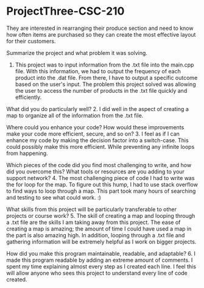 # ProjectThree-CSC-210
They are interested in rearranging their produce section and need to know how often items are purchased so they can create the most effective layout for their customers. 

Summarize the project and what problem it was solving.
1. This project was to input information from the .txt file into the main.cpp file. With this information, we had to output the frequency of each product into the .dat file. From there, I have to output a specific outcome based on the user's input. The problem this project solved was allowing the user to access the number of products in the .txt file quickly and efficiently.

What did you do particularly well?
2. I did well in the aspect of creating a map to organize all of the information from the .txt file.

Where could you enhance your code? How would these improvements make your code more efficient, secure, and so on?
3. I feel as if I can enhance my code by making the decision factor into a switch-case. This could possibly make this more efficient. While preventing any infinite loops from happening.

Which pieces of the code did you find most challenging to write, and how did you overcome this? What tools or resources are you adding to your support network?
4. The most challenging piece of code I had to write was the for loop for the map. To figure out this hump, I had to use stack overflow to find ways to loop through a map. This part took many hours of searching and testing to see what could work. :)

What skills from this project will be particularly transferable to other projects or course work?
5. The skill of creating a map and looping through a .txt file are the skills I am taking away from this project. The ease of creating a map is amazing; the amount of time I could have used a map in the part is also amazing high. In addition, looping through a .txt file and gathering information will be extremely helpful as I work on bigger projects.

How did you make this program maintainable, readable, and adaptable?
6. I made this program readable by adding an extreme amount of comments. I spent my time explaining almost every step as I created each line. I feel this will allow anyone who sees this project to understand every line of code created. 
